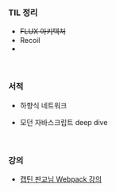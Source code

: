 ### TIL 정리

- ~~FLUX 아키텍처~~
- Recoil
- 

<br>

### 서적

- 하향식 네트워크

- 모던 자바스크립트 deep dive

<br>

### 강의

- [캡틴 판교님 Webpack 강의](https://www.inflearn.com/course/%ED%94%84%EB%9F%B0%ED%8A%B8%EC%97%94%EB%93%9C-%EC%9B%B9%ED%8C%A9)